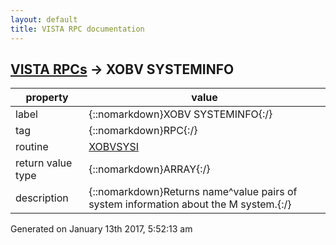 ```yaml
---
layout: default
title: VISTA RPC documentation
---
```




## [VISTA RPCs](TableOfContent.md) &#8594; XOBV SYSTEMINFO 

 property | value 
--- | --- 
 label | {::nomarkdown}XOBV SYSTEMINFO{:/}
 tag | {::nomarkdown}RPC{:/}
 routine | [XOBVSYSI](http://code.osehra.org/dox/Routine_XOBVSYSI_source.html)
 return value type | {::nomarkdown}ARRAY{:/}
 description | {::nomarkdown}Returns name^value pairs of system information about the M system.{:/}




 Generated on January 13th 2017, 5:52:13 am